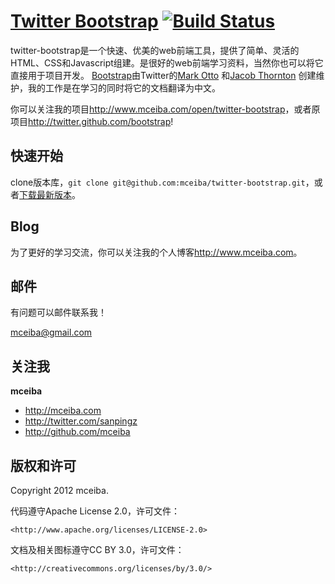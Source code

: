 [Twitter Bootstrap](http://twitter.github.com/bootstrap) [![Build Status](https://secure.travis-ci.org/twitter/bootstrap.png)](http://travis-ci.org/twitter/bootstrap)
=================

twitter-bootstrap是一个快速、优美的web前端工具，提供了简单、灵活的HTML、CSS和Javascript组建。是很好的web前端学习资料，当然你也可以将它直接用于项目开发。 [Bootstrap](https://github.com/twitter/bootstrap)由Twitter的[Mark Otto](http://twitter.com/mdo) 和[Jacob Thornton](http://twitter.com/fat) 创建维护，我的工作是在学习的同时将它的文档翻译为中文。

你可以关注我的项目<http://www.mceiba.com/open/twitter-bootstrap>，或者原项目<http://twitter.github.com/bootstrap>!


快速开始
-----------

clone版本库，`git clone git@github.com:mceiba/twitter-bootstrap.git`，或者[下载最新版本](https://github.com/mceiba/twitter-bootstrap/zipball/master)。


Blog
----

为了更好的学习交流，你可以关注我的个人博客<http://www.mceiba.com>。


邮件
------------

有问题可以邮件联系我！

mceiba@gmail.com


关注我
-------

**mceiba**

+ <http://mceiba.com>
+ <http://twitter.com/sanpingz>
+ <http://github.com/mceiba>


版权和许可
---------------------

Copyright 2012 mceiba.

代码遵守Apache License 2.0，许可文件：

	<http://www.apache.org/licenses/LICENSE-2.0>

文档及相关图标遵守CC BY 3.0，许可文件：

	<http://creativecommons.org/licenses/by/3.0/>
